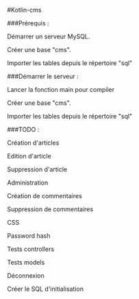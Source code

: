 #Kotlin-cms

###Prérequis :

Démarrer un serveur MySQL.

Créer une base "cms".

Importer les tables depuis le répertoire "sql"

###Démarrer le serveur :

Lancer la fonction main pour compiler

Créer une base "cms".

Importer les tables depuis le répertoire "sql"


###TODO :

Création d'articles

Edition d'article

Suppression d'article

Administration

Création de commentaires

Suppression de commentaires

CSS

Password hash

Tests controllers

Tests models

Déconnexion

Créer le SQL d'initialisation